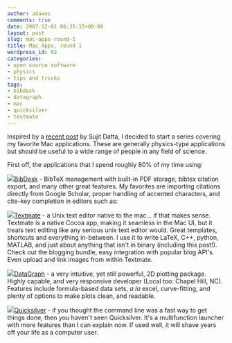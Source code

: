 ```yaml
---
author: adawes
comments: true
date: 2007-12-01 06:35:15+00:00
layout: post
slug: mac-apps-round-1
title: Mac Apps, round 1
wordpress_id: 92
categories:
- open source software
- physics
- tips and tricks
tags:
- bibdesk
- datagraph
- mac
- quicksilver
- textmate
---
```


Inspired by a [recent post](http://metadatta.wordpress.com/2007/11/19/pc-to-mac/) by Sujit Datta, I decided to start a series covering my favorite Mac applications. These are generally physics-type applications but should be useful to a wide range of people in any field of science.




<!-- more -->



First off, the applications that I spend roughly 80% of my time using:




![](http://www.phy.duke.edu/~dawes/computing/icons/bibdesk.png)[BibDesk](http://bibdesk.sourceforge.net/) - BibTeX management with built-in PDF storage, bibtex citation export, and many other great features. My favorites are importing citations directly from Google Scholar, proper handling of accented characters, and cite-key completion in editors such as:





![](http://www.phy.duke.edu/~dawes/computing/icons/textmate.png)[Textmate](http://macromates.com/) - a Unix text editor native to the mac... if that makes sense. Textmate is a native Cocoa app, making it seamless in the Mac UI, but it treats text editing like any serious unix text editor would. Great templates, shortcuts and everything in-between. I use it to write LaTeX, C++, python, MATLAB, and just about anything that isn't in binary (including this post!). Check out the blogging bundle, easy integration with popular blog API's. Even upload and link images from within Textmate.





![](http://www.phy.duke.edu/~dawes/computing/icons/datagraph.png)[DataGraph](http://www.visualdatatools.com/DataGraph/index.html) - a very intuitive, yet still powerful, 2D plotting package. Highly capable, and very responsive developer (Local too: Chapel Hill, NC). Features include formula-based data sets, _a la_ excel, curve-fitting, and plenty of options to make plots clean, and readable.





![](http://www.phy.duke.edu/~dawes/computing/icons/quicksilver.png)[Quicksilver](http://blacktree.com/?quicksilver) - if you thought the command line was a fast way to get things done, then you haven't seen Quicksilver. It's a multifunction launcher with more features than I can explain now. If used well, it will shave years off your life as a computer user.
